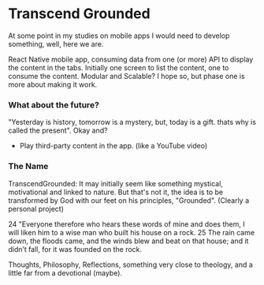 # Transcend Grounded

At some point in my studies on mobile apps I would need to develop something, well, here we are.

React Native mobile app, consuming data from one (or more) API to display the content in the tabs. Initially one screen to list the content, one to consume the content.
Modular and Scalable? I hope so, but phase one is more about making it work.

### What about the future? 

"Yesterday is history, tomorrow is a mystery, but, today is a gift. thats why is called the present". Okay and?
- Play third-party content in the app. (like a YouTube video)

### The Name

TranscendGrounded: It may initially seem like something mystical, motivational and linked to nature. But that's not it, the idea is to be transformed by God with our feet on his principles, "Grounded". (Clearly a personal project)

24 "Everyone therefore who hears these words of mine and does them, I will liken him to a wise man who built his house on a rock.
25 The rain came down, the floods came, and the winds blew and beat on that house; and it didn’t fall, for it was founded on the rock.

Thoughts, Philosophy, Reflections, something very close to theology, and a little far from a devotional (maybe).